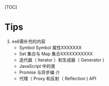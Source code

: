 [TOC]

# Tips

1. es6需补充的内容
   - Symbol Symbol 属性XXXXXXX
   - Set 集合与 Map 集合XXXXXXXXXXX
   - 迭代器（ Iterator ）和生成器（ Generator ) 
   - JavaScript 中的类
   - Promise 与异步编 介
   - 代理（ Proxy 和反射（ Reflection ) API


